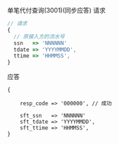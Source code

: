 单笔代付查询(3001)(同步应答)
请求
```javascript
// 请求
{
  // 原接入方的流水号
  ssn   => 'NNNNNN'
  tdate => 'YYYYMMDD',
  ttime => 'HHMMSS',
}
```
应答
```javascriipt
{
  
    resp_code => '000000', // 成功

    sft_ssn   => 'NNNNNN'
    sft_tdate => 'YYYYMMDD',
    sft_ttime => 'HHMMSS',
}
```
